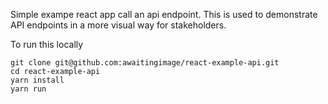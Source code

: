 Simple exampe react app call an api endpoint. This is used to demonstrate API endpoints in a more visual way for stakeholders.

To run this locally

```
git clone git@github.com:awaitingimage/react-example-api.git
cd react-example-api
yarn install
yarn run
```


